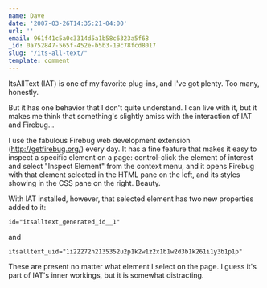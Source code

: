 ```yaml
---
name: Dave
date: '2007-03-26T14:35:21-04:00'
url: ''
email: 961f41c5a0c3314d5a1b58c6323a5f68
_id: 0a752847-565f-452e-b5b3-19c78fcd8017
slug: "/its-all-text/"
template: comment
---
```


ItsAllText (IAT) is one of my favorite plug-ins, and I've got
plenty. Too many, honestly.

But it has one behavior that I don't quite understand. I can live
with it, but it makes me think that something's slightly amiss with
the interaction of IAT and Firebug...

I use the fabulous Firebug web development extension
(http://getfirebug.org/) every day. It has a fine feature that makes
it easy to inspect a specific element on a page: control-click the
element of interest and select "Inspect Element" from the context
menu, and it opens Firebug with that element selected in the HTML
pane on the left, and its styles showing in the CSS pane on the
right. Beauty.

With IAT installed, however, that selected element has two new
properties added to it:

    id="itsalltext_generated_id__1"

and

    itsalltext_uid="1i22272h2135352u2p1k2w1z2x1b1w2d3b1k261i1y3b1p1p"

These are present no matter what element I select on the page. I
guess it's part of IAT's inner workings, but it is somewhat
distracting.
